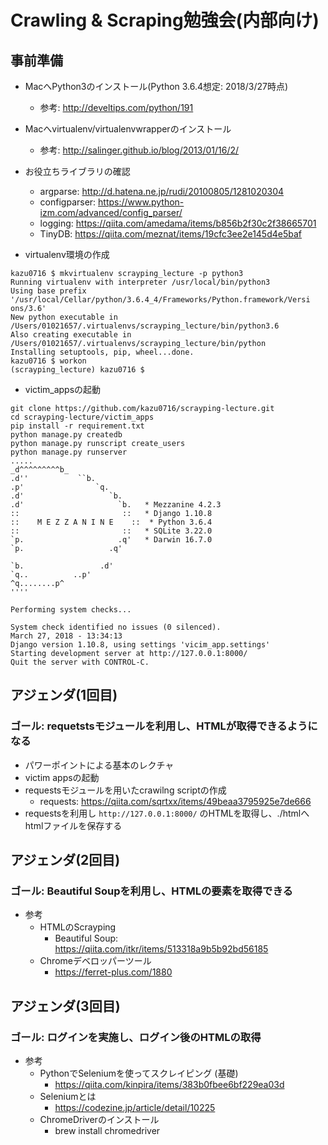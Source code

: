 # Crawling & Scraping勉強会(内部向け)

## 事前準備
- MacへPython3のインストール(Python 3.6.4想定: 2018/3/27時点)
    - 参考: http://develtips.com/python/191
- Macへvirtualenv/virtualenvwrapperのインストール
    - 参考: http://salinger.github.io/blog/2013/01/16/2/
- お役立ちライブラリの確認
    - argparse: http://d.hatena.ne.jp/rudi/20100805/1281020304
    - configparser: https://www.python-izm.com/advanced/config_parser/
    - logging: https://qiita.com/amedama/items/b856b2f30c2f38665701
    - TinyDB: https://qiita.com/meznat/items/19cfc3ee2e145d4e5baf

- virtualenv環境の作成

```
kazu0716 $ mkvirtualenv scrayping_lecture -p python3
Running virtualenv with interpreter /usr/local/bin/python3
Using base prefix '/usr/local/Cellar/python/3.6.4_4/Frameworks/Python.framework/Versi
ons/3.6'
New python executable in /Users/01021657/.virtualenvs/scrayping_lecture/bin/python3.6
Also creating executable in /Users/01021657/.virtualenvs/scrayping_lecture/bin/python
Installing setuptools, pip, wheel...done.
kazu0716 $ workon
(scrayping_lecture) kazu0716 $
```

- victim_appsの起動

```
git clone https://github.com/kazu0716/scrayping-lecture.git
cd scrayping-lecture/victim_apps
pip install -r requirement.txt
python manage.py createdb
python manage.py runscript create_users
python manage.py runserver
.....
_d^^^^^^^^^b_
.d''           ``b.
.p'                `q.
.d'                   `b.
.d'                     `b.   * Mezzanine 4.2.3
::                       ::   * Django 1.10.8
::    M E Z Z A N I N E    ::  * Python 3.6.4
::                       ::   * SQLite 3.22.0
`p.                     .q'   * Darwin 16.7.0
`p.                   .q'

`b.                 .d'
`q..          ..p'
^q........p^
''''

Performing system checks...

System check identified no issues (0 silenced).
March 27, 2018 - 13:34:13
Django version 1.10.8, using settings 'vicim_app.settings'
Starting development server at http://127.0.0.1:8000/
Quit the server with CONTROL-C.
```

## アジェンダ(1回目)
### ゴール: requetstsモジュールを利用し、HTMLが取得できるようになる

- パワーポイントによる基本のレクチャ
- victim appsの起動
- requestsモジュールを用いたcrawilng scriptの作成
     - requests: https://qiita.com/sqrtxx/items/49beaa3795925e7de666
- requestsを利用し `http://127.0.0.1:8000/` のHTMLを取得し、./htmlへhtmlファイルを保存する

## アジェンダ(2回目)
### ゴール: Beautiful Soupを利用し、HTMLの要素を取得できる

- 参考
    - HTMLのScrayping
        - Beautiful Soup: https://qiita.com/itkr/items/513318a9b5b92bd56185
    - Chromeデベロッパーツール
        - https://ferret-plus.com/1880

## アジェンダ(3回目)
### ゴール: ログインを実施し、ログイン後のHTMLの取得

- 参考
    - PythonでSeleniumを使ってスクレイピング (基礎)
        - https://qiita.com/kinpira/items/383b0fbee6bf229ea03d
    - Seleniumとは
        - https://codezine.jp/article/detail/10225
    - ChromeDriverのインストール
        - brew install chromedriver
